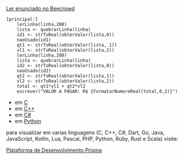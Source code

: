 [Ler enunciado no Beecrowd](https://www.beecrowd.com.br/judge/en/problems/view/1010)

``` 
[principal:]
    lerLinha(linha,200)
    lista <- quebrarLinha(linha)
    id1 <- strToReal(obterValor(lista,0))
    naoUsado(id1)
    qt1 <- strToReal(obterValor(lista, 1))
    vl1 <- strToReal(obterValor(lista,2))
    lerLinha(linha,200)
    lista <- quebrarLinha(linha)
    id2 <- strToReal(obterValor(lista,0))
    naoUsado(id2)
    qt2 <- strToReal(obterValor(lista,1))
    vl2 <- strToReal(obterValor(lista,2))
    total <- qt1*vl1 + qt2*vl2
    escrever("VALOR A PAGAR: R$ {FormatarNumeroReal(total,0,2)}")
```

- em [C](https://prism-dev-platform.herokuapp.com/tela-demo-transpilado.html?idDemo=10&idTarget=1)
- em [C++](https://prism-dev-platform.herokuapp.com/tela-demo-transpilado.html?idDemo=10&idTarget=2)
- em [C#](https://prism-dev-platform.herokuapp.com/tela-demo-transpilado.html?idDemo=10&idTarget=3)
- em [Python](https://prism-dev-platform.herokuapp.com/tela-demo-transpilado.html?idDemo=10&idTarget=12)

para visualizar em varias linguagens (C, C++, C#, Dart, Go, Java, JavaScript, Kotlin, Lua, Pascal, PHP, Python, Ruby, Rust e Scala) visite:

[Plataforma de Desenvolvimento Prisma](https://prism-dev-platform.herokuapp.com/tela-demo.html?idDemo=10)
